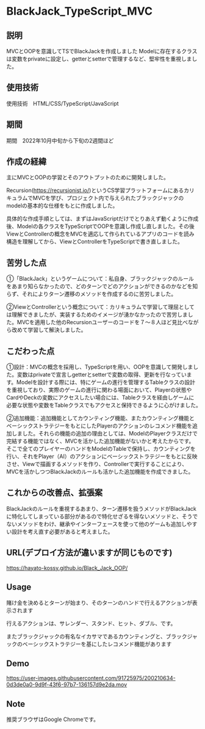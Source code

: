 # BlackJack_TypeScript_MVC
## 説明
MVCとOOPを意識してTSでBlackJackを作成しました
Modelに存在するクラスは変数をprivateに設定し、getterとsetterで管理するなど、堅牢性を重視しました。

## 使用技術
使用技術　HTML/CSS/TypeScript/JavaScript

## 期間
期間　2022年10月中旬から下旬の2週間ほど

## 作成の経緯
主にMVCとOOPの学習とそのアウトプットのために開発しました。

Recursion(<https://recursionist.io/>)というCS学習プラットフォームにあるカリキュラムでMVCを学び、プロジェクト内で与えられたブラックジャックのmodelの基本的な仕様をもとに作成しました。

具体的な作成手順としては、まずはJavaScriptだけでとりあえず動くように作成後、Modelの各クラスをTypeScriptでOOPを意識し作成し直しました。その後ViewとControllerの概念をMVCを適応して作られているアプリのコードを読み構造を理解してから、ViewとControllerをTypeScriptで書き直しました。

## 苦労した点
①「BlackJack」というゲームについて：私自身、ブラックジャックのルールをあまり知らなかったので、どのターンでどのアクションができるのかなどを知らず、それによりターン遷移のメソッドを作成するのに苦労しました。

②ViewとControllerという概念について：カリキュラムで学習して理屈としては理解できましたが、実装するためのイメージが湧かなかったので苦労しました。MVCを適用した他のRecursionユーザーのコードを７〜８人ほど見比べながら改めて学習して解決しました。

## こだわった点

①設計：MVCの概念を採用し、TypeScriptを用い、OOPを意識して開発しました。変数はprivateで宣言しgetterとsetterで変数の取得、更新を行なっています。Modelを設計する際には、特にゲームの進行を管理するTableクラスの設計を重視しており、実際のゲームの進行に関わる場面において、Playerの状態やCardやDeckの変数にアクセスしたい場合には、Tableクラスを経由しゲームに必要な状態や変数をTableクラスでもアクセスと保持できるように心がけました。　

②追加機能：追加機能としてカウンティング機能、またカウンティング機能とベーシックストラテジーをもとにしたPlayerのアクションのレコメンド機能を追加しました。それらの機能の追加の理由としては、ModelのPlayerクラスだけで完結する機能ではなく、MVCを活かした追加機能がないかと考えたからです。そこで全てのプレイヤーのハンドをModelのTableで保持し、カウンティングを行い、それをPlayer（AI）のアクションにベーシックストラテジーをもとに反映させ、Viewで描画するメソッドを作り、Controllerで実行することにより、MVCを活かしつつBlackJackのルールも活かした追加機能を作成できました。

## これからの改善点、拡張案
BlackJackのルールを重視するあまり、ターン遷移を扱うメソッドがBlackJackに特化してしまっている部分があるので特化せざるを得ないメソッドと、そうでないメソッドをわけ、継承やインターフェースを使って他のゲームも追加しやすい設計を考え直す必要があると考えました。

## URL(デプロイ方法が違いますが同じものです)
https://hayato-kossy.github.io/Black_Jack_OOP/

## Usage
賭け金を決めるとターンが始まり、そのターンのハンドで行えるアクションが表示されます

行えるアクションは、サレンダー、スタンド、ヒット、ダブル、です。

またブラックジャックの有名なイカサマであるカウンティングと、ブラックジャックのベーシックストラテジーを基にしたレコメンド機能があります

## Demo
https://user-images.githubusercontent.com/91725975/200210634-0d3de0a0-9d9f-43f6-97b7-136157d9e2da.mov

## Note
推奨ブラウザはGoogle Chromeです。
